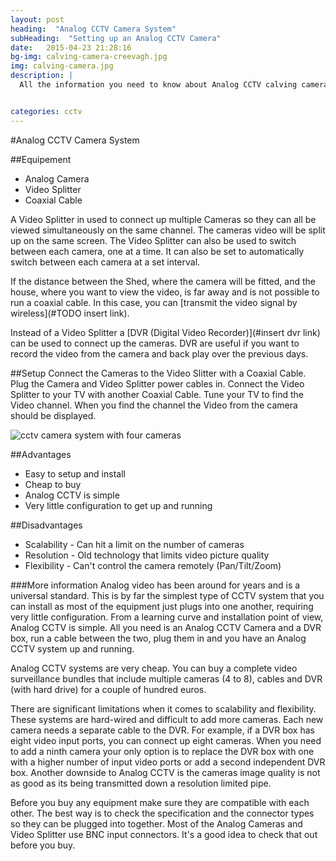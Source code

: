 ```yaml
---
layout: post
heading:  "Analog CCTV Camera System"
subHeading:  "Setting up an Analog CCTV Camera"
date:   2015-04-23 21:28:16
bg-img: calving-camera-creevagh.jpg
img: calving-camera.jpg
description: |
  All the information you need to know about Analog CCTV calving camera systems.


categories: cctv
---
```


#Analog CCTV Camera System

##Equipement
- Analog Camera
- Video Splitter
- Coaxial Cable

A Video Splitter in used to connect up multiple Cameras so they can all be viewed simultaneously on the same channel. The cameras video will be split up on the same screen. The Video Splitter can also be used to switch between each camera, one at a time. It can also be set to automatically switch between each camera at a set interval. 

If the distance between the Shed, where the camera will be fitted, and the house, where you want to view the video, is far away and is not possible to run a coaxial cable. In this case, you can [transmit the video signal by wireless](#TODO insert link).

Instead of a Video Splitter a [DVR (Digital Video Recorder)](#insert dvr link) can be used to connect up the cameras. DVR are useful if you want to record the video from the camera and back play over the previous days.

##Setup
Connect the Cameras to the Video Slitter with a Coaxial Cable. Plug the Camera and Video Splitter power cables in. Connect the Video Splitter to your TV with another Coaxial Cable. Tune your TV to find the Video channel. When you find the channel the Video from the camera should be displayed.

<img src="{{site.baseurl}}/img/cctv-camera-system.jpg" alt="cctv camera system with four cameras">


##Advantages
- Easy to setup and install
- Cheap to buy
- Analog CCTV is simple
- Very little configuration to get up and running

##Disadvantages
- Scalability - Can hit a limit on the number of cameras
- Resolution - Old technology that limits video picture quality
- Flexibility - Can't control the camera remotely (Pan/Tilt/Zoom)


###More information
Analog video has been around for years and is a universal standard. This is by far the simplest type of CCTV system that you can install as most of the equipment just plugs into one another, requiring very little configuration. From a learning curve and installation point of view, Analog CCTV is simple. All you need is an Analog CCTV Camera and a DVR box, run a cable between the two, plug them in and you have an Analog CCTV system up and running. 

Analog CCTV systems are very cheap. You can buy a complete video surveillance bundles that include multiple cameras (4 to 8), cables and DVR (with hard drive) for a couple of hundred euros. 

There are significant limitations when it comes to scalability and flexibility. These systems are hard-wired and difficult to add more cameras. Each new camera needs a separate cable to the DVR. For example, if a DVR box has eight video input ports, you can connect up eight cameras. When you need to add a ninth camera your only option is to replace the DVR box with one with a higher number of input video ports or add a second independent DVR box. 
Another downside to Analog CCTV is the cameras image quality is not as good as its being transmitted down a resolution limited pipe.


Before you buy any equipment make sure they are compatible with each other. The best way is to check the specification and the connector types so they can be plugged into together. Most of the Analog Cameras and Video Splitter use BNC input connectors. It's a good idea to check that out before you buy.